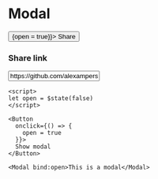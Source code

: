<script>
import Modal from '$lib/components/Modal.svelte';
import Button from '$lib/components/Button.svelte';
import Input from '$lib/components/Input.svelte';
import DocsExample from '$lib/components/utils/DocsExample.svelte';
import { Link } from "lucide-svelte"

let open = $state(false)
</script>

# Modal

<DocsExample>
  <Button onclick={() => {open = true}}>
    <Link />
    Share
  </Button>

  <Modal bind:open>
    <h3>Share link</h3>
    <Input fullwidth value="https://github.com/alexampersandria/ephemeride" />
  </Modal>
</DocsExample>

```svelte
<script>
let open = $state(false)
</script>

<Button
  onclick={() => {
    open = true
  }}>
  Show modal
</Button>

<Modal bind:open>This is a modal</Modal>
```

